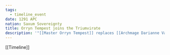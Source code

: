 ```yaml
---
tags:
  - timeline_event
date: 1291 APC
nation: Saxum Sovereignty
title: Orryn Tempest joins the Triumvirate
description: '"[[Master Orryn Tempest]] replaces [[Archmage Darianne Valtoria]] on [[The Saxum Triumvirate]]"'
---
```

[[Timeline]]